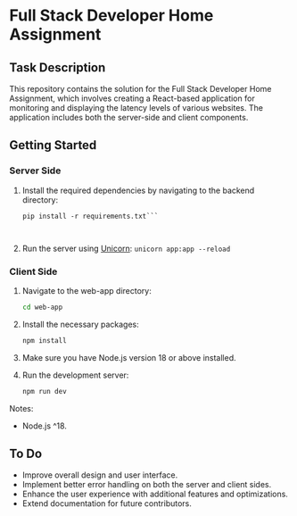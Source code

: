 # Full Stack Developer Home Assignment

## Task Description
This repository contains the solution for the Full Stack Developer Home Assignment, 
which involves creating a React-based application for monitoring and displaying the latency levels of various websites. 
The application includes both the server-side and client components.

## Getting Started

### Server Side
1. Install the required dependencies by navigating to the backend directory:
    ```cd backend
    pip install -r requirements.txt```
    
    

2. Run the server using [Unicorn](https://www.uvicorn.org/):
    ```unicorn app:app --reload```
    

### Client Side
1. Navigate to the web-app directory:
    ```bash
    cd web-app
    ```

2. Install the necessary packages:
    ```bash
    npm install
    ```

3. Make sure you have Node.js version 18 or above installed.

4. Run the development server:
    ```bash
    npm run dev
    ```

Notes:
- Node.js ^18.

## To Do
- Improve overall design and user interface.
- Implement better error handling on both the server and client sides.
- Enhance the user experience with additional features and optimizations.
- Extend documentation for future contributors.

